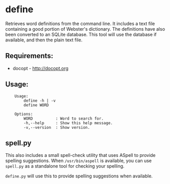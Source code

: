 define
======

Retrieves word definitions from the command line. It includes a text
file containing a good portion of Webster's dictionary. The definitions
have also been converted to an SQLite database. This tool will use the
database if available, and then the plain text file.

Requirements:
-------------

* docopt - http://docopt.org


Usage:
--------

```
    Usage:
        define -h | -v
        define WORD

    Options:
        WORD          : Word to search for.
        -h,--help     : Show this help message.
        -v,--version  : Show version.
```

spell.py
---------

This also includes a small spell-check utility that uses ASpell to provide
spelling suggestions.
When `/usr/bin/aspell` is available, you can use `spell.py` as a standalone
tool for checking your spelling.

 `define.py` will use this to provide spelling suggestions when available.
